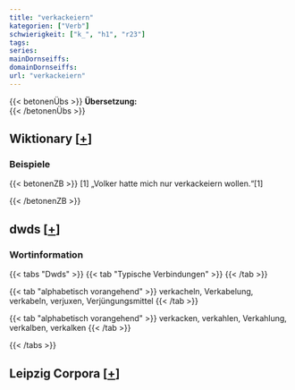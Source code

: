 ```yaml
---
title: "verkackeiern"
kategorien: ["Verb"]
schwierigkeit: ["k_", "h1", "r23"]
tags:
series:
mainDornseiffs:
domainDornseiffs:
url: "verkackeiern"
---
```


{{< betonenÜbs >}}
**Übersetzung:**  
{{< /betonenÜbs >}}

## Wiktionary [[+](https://de.wiktionary.org/wiki/verkackeiern)]

### Beispiele
{{< betonenZB >}}
[1] „Volker hatte mich nur verkackeiern wollen.“[1]  

{{< /betonenZB >}}


## dwds [[+](https://www.dwds.de/wb/verkackeiern)]

### Wortinformation
{{< tabs "Dwds" >}}
{{< tab "Typische Verbindungen" >}}
{{< /tab >}}

{{< tab "alphabetisch vorangehend" >}}
verkacheln, Verkabelung, verkabeln, verjuxen, Verjüngungsmittel
{{< /tab >}}

{{< tab "alphabetisch vorangehend" >}}
verkacken, verkahlen, Verkahlung, verkalben, verkalken
{{< /tab >}}

{{< /tabs >}}

## Leipzig Corpora [[+](https://corpora.uni-leipzig.de/en/res?word=verkackeiern&corpusId=deu_newscrawl-public_2018)]

